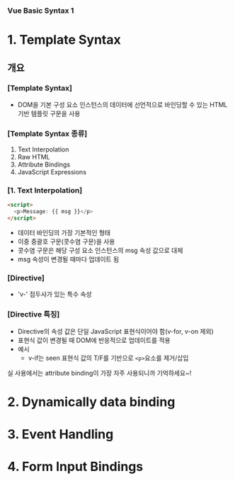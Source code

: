 ### Vue Basic Syntax 1

# 1. Template Syntax
## 개요
### [Template Syntax]
  * DOM을 기본 구성 요소 인스턴스의 데이터에 선언적으로 바인딩할 수 있는 HTML 기반 템플릿 구문을 사용

### [Template Syntax 종류]
  1. Text Interpolation
  2. Raw HTML
  3. Attribute Bindings
  4. JavaScript Expressions

### [1. Text Interpolation]
  ```html
  <script>
    <p>Message: {{ msg }}</p>
  </script>
  ```
  * 데이터 바인딩의 가장 기본적인 형태
  * 이중 중괄호 구문(콧수염 구문)을 사용
  * 콧수염 구문은 해당 구성 요소 인스턴스의 msg 속성 값으로 대체
  * msg 속성이 변경될 때마다 업데이트 됨

### [Directive]
  * 'v-' 접두사가 있는 특수 속성

### [Directive 특징]
  * Directive의 속성 값은 단일 JavaScript 표현식이어야 함(v-for, v-on 제외)
  * 표현식 값이 변경될 때 DOM에 반응적으로 업데이트를 적용
  * 예시
    - v-if는 seen 표현식 값의 T/F를 기반으로 `<p>`요소를 제거/삽입

실 사용에서는 attribute binding이 가장 자주 사용되니까 기억하세요~!


# 2. Dynamically data binding



# 3. Event Handling



# 4. Form Input Bindings



